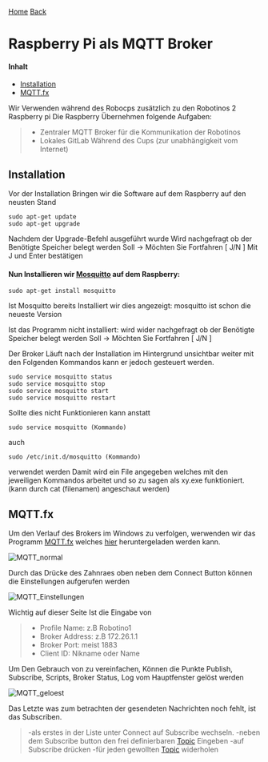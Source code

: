 [Home](home) [Back](WikiSolidus)


Raspberry Pi als MQTT Broker
===================

#### Inhalt
- <a href="#in">Installation</a>
- <a href="#mq">MQTT.fx</a>

Wir Verwenden während des Robocps zusätzlich zu den Robotinos 2 Raspberry pi
Die Raspberry Übernehmen folgende Aufgaben:
> - Zentraler MQTT Broker für die Kommunikation der Robotinos
> - Lokales GitLab Während des Cups (zur unabhängigkeit vom Internet)




## <a name="in">Installation
Vor der Installation Bringen wir die Software auf dem Raspberry auf den neusten Stand
```
sudo apt-get update
sudo apt-get upgrade
```
Nachdem der Upgrade-Befehl ausgeführt wurde Wird nachgefragt ob der Benötigte Speicher belegt werden Soll -> Möchten Sie Fortfahren [ J/N ] 
Mit J und Enter bestätigen  


#### Nun Installieren wir [Mosquitto](http://mosquitto.org/) auf dem Raspberry:
```
sudo apt-get install mosquitto
```
Ist Mosquitto bereits Installiert wir dies angezeigt:
mosquitto ist schon die neueste Version  

Ist das Programm nicht installiert: 
wird wider nachgefragt ob der Benötigte Speicher belegt werden Soll -> Möchten Sie Fortfahren [ J/N ]

Der Broker Läuft nach der Installation im Hintergrund unsichtbar weiter
mit den Folgenden Kommandos kann er jedoch gesteuert werden.
```
sudo service mosquitto status
sudo service mosquitto stop
sudo service mosquitto start
sudo service mosquitto restart
```

Sollte dies nicht Funktionieren kann anstatt
```
sudo service mosquitto (Kommando)
```
auch
```
sudo /etc/init.d/mosquitto (Kommando)
```
verwendet werden
Damit wird ein File angegeben welches mit den jeweiligen Kommandos arbeitet
und so zu sagen als xy.exe funktioniert. (kann durch cat (filenamen) angeschaut werden)


## <a name="mq">MQTT.fx
Um den Verlauf des Brokers im Windows zu verfolgen, werwenden wir das Programm [MQTT.fx](http://mqttfx.jfx4ee.org/)
welches [hier](http://mqttfx.jfx4ee.org/index.php/download) heruntergeladen werden kann.


![MQTT_normal](https://gitlab.com/solidus/hefei/uploads/a1f9093c81be329464f6b2b3f4639c50/MQTT_normal.PNG)

Durch das Drücke des Zahnraes oben neben dem Connect Button können die Einstellungen aufgerufen werden 

![MQTT_Einstellungen](https://gitlab.com/solidus/hefei/uploads/fc23289a0f0d22940460cd05d170575e/MQTT_Einstellungen.PNG)

Wichtig auf dieser Seite Ist die Eingabe von
>- Profile Name:  z.B   Robotino1
>- Broker Address: z.B  172.26.1.1
>- Broker Port:   meist 1883
>- Client ID: Nikname oder Name

Um Den Gebrauch von zu vereinfachen, Können die Punkte Publish, Subscribe, Scripts, Broker Status, Log vom Hauptfenster gelöst werden

![MQTT_geloest](https://gitlab.com/solidus/hefei/uploads/2bcd22efc9341ab68564155e439a0cc8/MQTT_geloest.PNG)

Das Letzte was zum betrachten der gesendeten Nachrichten noch fehlt, ist das Subscriben.

>-als erstes in der Liste unter Connect auf  Subscribe wechseln.
>-neben dem Subscribe button den frei definierbaren [Topic](MqttTopics) Eingeben
>-auf Subscribe drücken
>-für jeden gewollten [Topic](MqttTopics) widerholen




